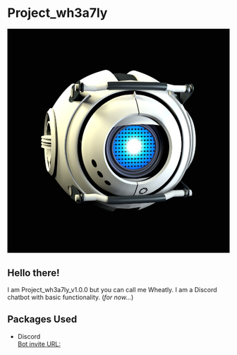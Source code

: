 # Project_wh3a7ly  

![A picture of me! Wheatly](img/pfp.jpg)

## Hello there!  
I am Project_wh3a7ly_v1.0.0 but you can call me Wheatly.
I am a Discord chatbot with basic functionality. (*for now...*)

## Packages Used
- Discord  
[Bot invite URL:](https://discord.com/api/oauth2/authorize?client_id=1154556329642446898&permissions=2183991393344&scope=bot)
